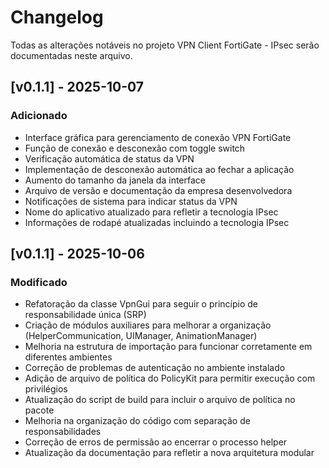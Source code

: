 # Changelog

Todas as alterações notáveis no projeto VPN Client FortiGate - IPsec serão documentadas neste arquivo.

## [v0.1.1] - 2025-10-07

### Adicionado
- Interface gráfica para gerenciamento de conexão VPN FortiGate
- Função de conexão e desconexão com toggle switch
- Verificação automática de status da VPN
- Implementação de desconexão automática ao fechar a aplicação
- Aumento do tamanho da janela da interface
- Arquivo de versão e documentação da empresa desenvolvedora
- Notificações de sistema para indicar status da VPN
- Nome do aplicativo atualizado para refletir a tecnologia IPsec
- Informações de rodapé atualizadas incluindo a tecnologia IPsec

## [v0.1.1] - 2025-10-06

### Modificado
- Refatoração da classe VpnGui para seguir o princípio de responsabilidade única (SRP)
- Criação de módulos auxiliares para melhorar a organização (HelperCommunication, UIManager, AnimationManager)
- Melhoria na estrutura de importação para funcionar corretamente em diferentes ambientes
- Correção de problemas de autenticação no ambiente instalado
- Adição de arquivo de política do PolicyKit para permitir execução com privilégios
- Atualização do script de build para incluir o arquivo de política no pacote
- Melhoria na organização do código com separação de responsabilidades
- Correção de erros de permissão ao encerrar o processo helper
- Atualização da documentação para refletir a nova arquitetura modular